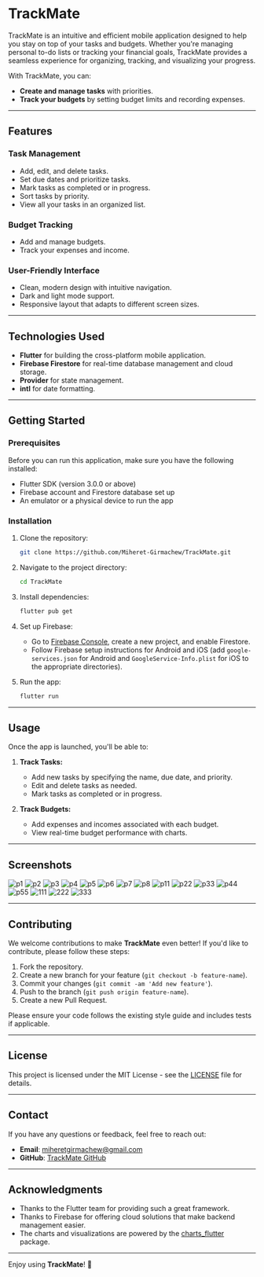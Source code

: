 # TrackMate

TrackMate is an intuitive and efficient mobile application designed to help you stay on top of your tasks and budgets. Whether you're managing personal to-do lists or tracking your financial goals, TrackMate provides a seamless experience for organizing, tracking, and visualizing your progress. 

With TrackMate, you can:

- **Create and manage tasks** with priorities.
- **Track your budgets** by setting budget limits and recording expenses.


---

## Features

### Task Management
- Add, edit, and delete tasks.
- Set due dates and prioritize tasks.
- Mark tasks as completed or in progress.
- Sort tasks by priority.
- View all your tasks in an organized list.

### Budget Tracking
- Add and manage budgets.
- Track your expenses and income.


### User-Friendly Interface
- Clean, modern design with intuitive navigation.
- Dark and light mode support.
- Responsive layout that adapts to different screen sizes.

---

## Technologies Used

- **Flutter** for building the cross-platform mobile application.
- **Firebase Firestore** for real-time database management and cloud storage.
- **Provider** for state management.
- **intl** for date formatting.

---

## Getting Started

### Prerequisites
Before you can run this application, make sure you have the following installed:

- Flutter SDK (version 3.0.0 or above)
- Firebase account and Firestore database set up
- An emulator or a physical device to run the app

### Installation

1. Clone the repository:

    ```bash
    git clone https://github.com/Miheret-Girmachew/TrackMate.git
    ```

2. Navigate to the project directory:

    ```bash
    cd TrackMate
    ```

3. Install dependencies:

    ```bash
    flutter pub get
    ```

4. Set up Firebase:
   - Go to [Firebase Console](https://console.firebase.google.com/), create a new project, and enable Firestore.
   - Follow Firebase setup instructions for Android and iOS (add `google-services.json` for Android and `GoogleService-Info.plist` for iOS to the appropriate directories).

5. Run the app:

    ```bash
    flutter run
    ```

---

## Usage

Once the app is launched, you'll be able to:

1. **Track Tasks:**
    - Add new tasks by specifying the name, due date, and priority.
    - Edit and delete tasks as needed.
    - Mark tasks as completed or in progress.

2. **Track Budgets:**
    - Add expenses and incomes associated with each budget.
    - View real-time budget performance with charts.

---

## Screenshots

![p1](https://github.com/user-attachments/assets/7b3f307d-20b9-4659-bbb4-20ae7b32baf9)
![p2](https://github.com/user-attachments/assets/bafb3652-8a4f-4d9a-82cf-89c9ddfdfa62)
![p3](https://github.com/user-attachments/assets/a8287e3a-e4d0-4fe4-875f-b89660582103)
![p4](https://github.com/user-attachments/assets/2c41326b-1ff6-4fd8-8619-8e4d6ccf9408)
![p5](https://github.com/user-attachments/assets/795673c6-c59d-4c71-98ba-6b7a48b2c0e5)
![p6](https://github.com/user-attachments/assets/ea5e9a1a-eb36-42d4-8932-0a993ca786f3)
![p7](https://github.com/user-attachments/assets/4a153bd3-ef0d-4a3b-971c-ef388aa2bb55)
![p8](https://github.com/user-attachments/assets/2a7989a9-43bf-439c-9ae0-8c9de047e5f0)
![p11](https://github.com/user-attachments/assets/fc23788b-ea15-48e7-81cb-f8a343898582)
![p22](https://github.com/user-attachments/assets/0cdc84e2-f19b-42c9-9b32-7516c93c45ce)
![p33](https://github.com/user-attachments/assets/f1ad90cd-c3b3-429a-b7cf-8e89c213a75a)
![p44](https://github.com/user-attachments/assets/7b48470c-a9c5-4210-97ee-2b1757792d14)
![p55](https://github.com/user-attachments/assets/6c5f6ef4-989c-4a63-a434-320660601b75)
![111](https://github.com/user-attachments/assets/743921ed-9f5a-41d4-ab3b-05212aed8e1c)
![222](https://github.com/user-attachments/assets/3c8dd86c-d6dc-48e5-9d31-663f22e7078d)
![333](https://github.com/user-attachments/assets/d8f4f366-f03c-4cbf-ac9f-187331a2374c)

---

## Contributing

We welcome contributions to make **TrackMate** even better! If you'd like to contribute, please follow these steps:

1. Fork the repository.
2. Create a new branch for your feature (`git checkout -b feature-name`).
3. Commit your changes (`git commit -am 'Add new feature'`).
4. Push to the branch (`git push origin feature-name`).
5. Create a new Pull Request.

Please ensure your code follows the existing style guide and includes tests if applicable.

---

## License

This project is licensed under the MIT License - see the [LICENSE](LICENSE) file for details.

---

## Contact

If you have any questions or feedback, feel free to reach out:

- **Email**: miheretgirmachew@gmail.com
- **GitHub**: [TrackMate GitHub](https://github.com/Miheret-Girmachew/TrackMate)

---

## Acknowledgments

- Thanks to the Flutter team for providing such a great framework.
- Thanks to Firebase for offering cloud solutions that make backend management easier.
- The charts and visualizations are powered by the [charts_flutter](https://pub.dev/packages/charts_flutter) package.

---

Enjoy using **TrackMate**! 🚀
